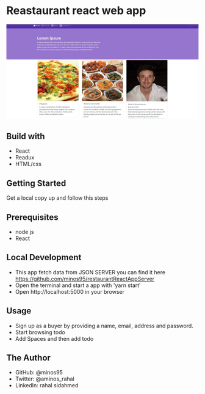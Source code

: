 # Reastaurant react web app
![screenshot](./screenshot.png)
## Build with
- React
- Readux
- HTML/css 

## Getting Started
Get a local copy up and follow this steps

## Prerequisites
- node js
- React



## Local Development
- This app fetch data from  JSON SERVER you can find it here  https://github.com/minos95/restaurantReactAppServer
- Open the terminal and start a app with 'yarn start'
- Open http://localhost:5000 in your browser

## Usage
- Sign up as a buyer by providing a name, email, address and password.
- Start browsing todo 
- Add Spaces and then add todo 



## The Author
- GitHub: @minos95
- Twitter: @aminos_rahal
- LinkedIn: rahal sidahmed
